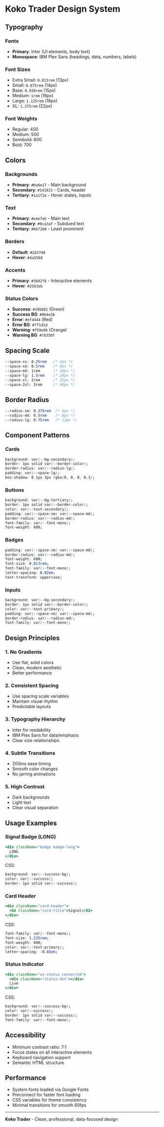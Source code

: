 # Koko Trader Design System

## Typography

### Fonts
- **Primary**: Inter (UI elements, body text)
- **Monospace**: IBM Plex Sans (headings, data, numbers, labels)

### Font Sizes
- Extra Small: `0.813rem` (13px)
- Small: `0.875rem` (14px)
- Base: `0.938rem` (15px)
- Medium: `1rem` (16px)
- Large: `1.125rem` (18px)
- XL: `1.375rem` (22px)

### Font Weights
- Regular: 400
- Medium: 500
- Semibold: 600
- Bold: 700

## Colors

### Backgrounds
- **Primary**: `#0a0e17` - Main background
- **Secondary**: `#141821` - Cards, header
- **Tertiary**: `#1a1f2e` - Hover states, inputs

### Text
- **Primary**: `#e4e7eb` - Main text
- **Secondary**: `#9ca3af` - Subdued text
- **Tertiary**: `#6b7280` - Least prominent

### Borders
- **Default**: `#2d3748`
- **Hover**: `#4a5568`

### Accents
- **Primary**: `#3b82f6` - Interactive elements
- **Hover**: `#2563eb`

### Status Colors
- **Success**: `#10b981` (Green)
- **Success BG**: `#064e3b`
- **Error**: `#ef4444` (Red)
- **Error BG**: `#7f1d1d`
- **Warning**: `#f59e0b` (Orange)
- **Warning BG**: `#78350f`

## Spacing Scale

```css
--space-xs: 0.25rem   /* 4px */
--space-sm: 0.5rem    /* 8px */
--space-md: 1rem      /* 16px */
--space-lg: 1.5rem    /* 24px */
--space-xl: 2rem      /* 32px */
--space-2xl: 3rem     /* 48px */
```

## Border Radius

```css
--radius-sm: 0.375rem  /* 6px */
--radius-md: 0.5rem    /* 8px */
--radius-lg: 0.75rem   /* 12px */
```

## Component Patterns

### Cards
```css
background: var(--bg-secondary);
border: 1px solid var(--border-color);
border-radius: var(--radius-lg);
padding: var(--space-lg);
box-shadow: 0 1px 3px rgba(0, 0, 0, 0.3);
```

### Buttons
```css
background: var(--bg-tertiary);
border: 1px solid var(--border-color);
color: var(--text-secondary);
padding: var(--space-sm) var(--space-md);
border-radius: var(--radius-md);
font-family: var(--font-mono);
font-weight: 600;
```

### Badges
```css
padding: var(--space-sm) var(--space-md);
border-radius: var(--radius-md);
font-weight: 600;
font-size: 0.813rem;
font-family: var(--font-mono);
letter-spacing: 0.02em;
text-transform: uppercase;
```

### Inputs
```css
background: var(--bg-secondary);
border: 1px solid var(--border-color);
color: var(--text-primary);
padding: var(--space-sm) var(--space-md);
border-radius: var(--radius-md);
font-family: var(--font-mono);
```

## Design Principles

### 1. No Gradients
- Use flat, solid colors
- Clean, modern aesthetic
- Better performance

### 2. Consistent Spacing
- Use spacing scale variables
- Maintain visual rhythm
- Predictable layouts

### 3. Typography Hierarchy
- Inter for readability
- IBM Plex Sans for data/emphasis
- Clear size relationships

### 4. Subtle Transitions
- 200ms ease timing
- Smooth color changes
- No jarring animations

### 5. High Contrast
- Dark backgrounds
- Light text
- Clear visual separation

## Usage Examples

### Signal Badge (LONG)
```jsx
<div className="badge badge-long">
  LONG
</div>
```

CSS:
```css
background: var(--success-bg);
color: var(--success);
border: 1px solid var(--success);
```

### Card Header
```jsx
<div className="card-header">
  <h2 className="card-title">Signal</h2>
</div>
```

CSS:
```css
font-family: var(--font-mono);
font-size: 1.125rem;
font-weight: 600;
color: var(--text-primary);
letter-spacing: -0.02em;
```

### Status Indicator
```jsx
<div className="ws-status connected">
  <div className="status-dot"></div>
  Live
</div>
```

CSS:
```css
background: var(--success-bg);
color: var(--success);
border: 1px solid var(--success);
font-family: var(--font-mono);
```

## Accessibility

- Minimum contrast ratio: 7:1
- Focus states on all interactive elements
- Keyboard navigation support
- Semantic HTML structure

## Performance

- System fonts loaded via Google Fonts
- Preconnect for faster font loading
- CSS variables for theme consistency
- Minimal transitions for smooth 60fps

---

**Koko Trader** - Clean, professional, data-focused design

